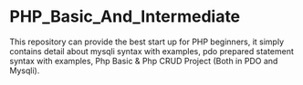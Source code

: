 # PHP_Basic_And_Intermediate
This repository can provide the best start up for PHP beginners, it simply contains detail about mysqli syntax with examples, pdo prepared statement syntax with examples, Php Basic &amp; Php CRUD Project (Both in PDO and Mysqli). 
